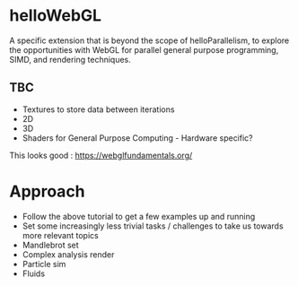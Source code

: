 # helloWebGL
A specific extension that is beyond the scope of helloParallelism, to explore the opportunities with WebGL for parallel general purpose programming, SIMD, and rendering techniques.

## TBC
* Textures to store data between iterations
* 2D
* 3D
* Shaders for General Purpose Computing - Hardware specific?

This looks good :
https://webglfundamentals.org/

# Approach
- Follow the above tutorial to get a few examples up and running
- Set some increasingly less trivial tasks / challenges to take us towards more relevant topics
- Mandlebrot set
- Complex analysis render
- Particle sim
- Fluids